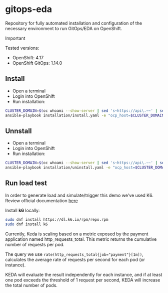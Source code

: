 # gitops-eda

Repository for fully automated installation and configuration of the necessary environment to run GitOps/EDA on OpenShift.

> [!IMPORTANT]  
> Tested versions: 
> - OpenShift: 4.17
> - OpenShift GitOps: 1.14.0

## Install

- Open a terminal
- Login into OpenShift
- Run installation:
```sh
CLUSTER_DOMAIN=$(oc whoami --show-server | sed 's~https://api\.~~' | sed 's~:.*~~')
ansible-playbook installation/install.yaml -e "ocp_host=$CLUSTER_DOMAIN"
```

## Unnstall

- Open a terminal
- Login into OpenShift
- Run installation:
```sh
CLUSTER_DOMAIN=$(oc whoami --show-server | sed 's~https://api\.~~' | sed 's~:.*~~')
ansible-playbook installation/uninstall.yaml -e "ocp_host=$CLUSTER_DOMAIN"
```

## Run load test

In order to generate load and simulate/trigger this demo we've used K6. Review official documentation [here](https://grafana.com/docs/k6/latest/)

Install **k6** locally:

```sh
sudo dnf install https://dl.k6.io/rpm/repo.rpm
sudo dnf install k6
```

Currently, Keda is scaling based on a metric exposed by the payment application named http_requests_total. This metric returns the cumulative number of requests per pod.

The query we use `rate(http_requests_total{job="payment"}[1m])`, calculates the average rate of requests per second for each pod (or instance).

KEDA will evaluate the result independently for each instance, and if at least one pod exceeds the threshold of 1 request per second, KEDA will increase the total number of pods.

